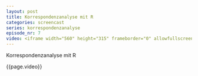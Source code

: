 ```yaml
---
layout: post
title: Korrespondenzanalyse mit R
categories: screencast
series: korrespondenzanalyse
episode_nr: 7
video: <iframe width="560" height="315" frameborder="0" allowfullscreen="" src="http://www.youtube.com/embed/NdzHWMQcOqE"></iframe>
---
```

Korrespondenzanalyse mit R
<!--more-->
{{page.video}}
